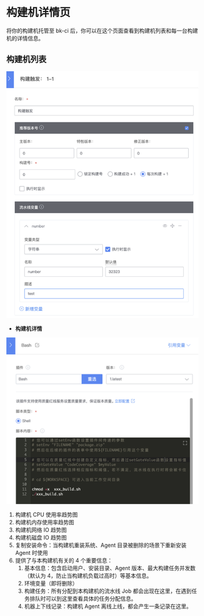 # 构建机详情页

将你的构建机托管至 bk-ci 后，你可以在这个页面查看到构建机列表和每一台构建机的详情信息。

## 构建机列表 <a id="&#x6784;&#x5EFA;&#x673A;&#x5217;&#x8868;"></a>

![&#x5728;&#x5217;&#x8868;&#x4E2D;&#xFF0C;&#x53EF;&#x4EE5;&#x67E5;&#x9605;&#x6784;&#x5EFA;&#x673A;&#x7684;&#x57FA;&#x672C;&#x4FE1;&#x606F;&#xFF0C;&#x70B9;&#x51FB;&#x522B;&#x540D;&#x8FDB;&#x5165;&#x6784;&#x5EFA;&#x673A;&#x8BE6;&#x60C5;&#x3002;](../../.gitbook/assets/image%20%2834%29.png)

* **构建机详情**

![&#x6784;&#x5EFA;&#x673A;&#x8BE6;&#x60C5;&#x9875;&#x5171;&#x6709; 6 &#x4E2A;&#x529F;&#x80FD;&#x533A;&#xFF0C;&#x5BF9;&#x5E94;&#x529F;&#x80FD;&#x5982;&#x4E0B;&#xFF1A;](../../.gitbook/assets/image%20%2820%29.png)

1. 构建机 CPU 使用率趋势图
2. 构建机内存使用率趋势图
3. 构建机网络 IO 趋势图
4. 构建机磁盘 IO 趋势图
5. 复制安装命令：当构建机重装系统、Agent 目录被删除的场景下重新安装 Agent 时使用
6. 提供了与本构建机有关的 4 个重要信息：
   1. 基本信息：包含启动用户、安装目录、Agent 版本、最大构建任务并发数（默认为 4，防止当构建机负载过高时）等基本信息。
   2. 环境变量（即将删除）
   3. 构建任务：所有分配到本构建机的流水线 Job 都会出现在这里，在遇到任务排队时可以到这里查看具体的任务分配信息。
   4. 机器上下线记录：构建机 Agent 离线上线，都会产生一条记录在这里。

